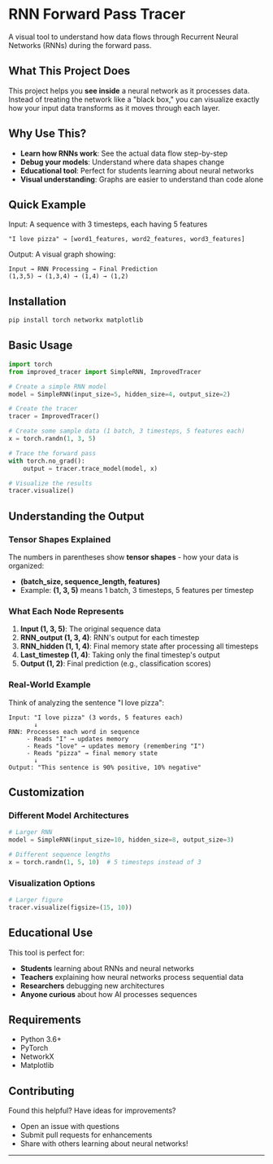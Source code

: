 # RNN Forward Pass Tracer

A visual tool to understand how data flows through Recurrent Neural Networks (RNNs) during the forward pass.

## What This Project Does

This project helps you **see inside** a neural network as it processes data. Instead of treating the network like a "black box," you can visualize exactly how your input data transforms as it moves through each layer.

## Why Use This?

- **Learn how RNNs work**: See the actual data flow step-by-step
- **Debug your models**: Understand where data shapes change
- **Educational tool**: Perfect for students learning about neural networks
- **Visual understanding**: Graphs are easier to understand than code alone

## Quick Example

Input: A sequence with 3 timesteps, each having 5 features
```
"I love pizza" → [word1_features, word2_features, word3_features]
```

Output: A visual graph showing:
```
Input → RNN Processing → Final Prediction
(1,3,5) → (1,3,4) → (1,4) → (1,2)
```

## Installation

```bash
pip install torch networkx matplotlib
```

## Basic Usage

```python
import torch
from improved_tracer import SimpleRNN, ImprovedTracer

# Create a simple RNN model
model = SimpleRNN(input_size=5, hidden_size=4, output_size=2)

# Create the tracer
tracer = ImprovedTracer()

# Create some sample data (1 batch, 3 timesteps, 5 features each)
x = torch.randn(1, 3, 5)

# Trace the forward pass
with torch.no_grad():
    output = tracer.trace_model(model, x)

# Visualize the results
tracer.visualize()
```

## Understanding the Output

### Tensor Shapes Explained

The numbers in parentheses show **tensor shapes** - how your data is organized:

- **(batch_size, sequence_length, features)**
- Example: **(1, 3, 5)** means 1 batch, 3 timesteps, 5 features per timestep

### What Each Node Represents

1. **Input (1, 3, 5)**: The original sequence data
2. **RNN_output (1, 3, 4)**: RNN's output for each timestep
3. **RNN_hidden (1, 1, 4)**: Final memory state after processing all timesteps
4. **Last_timestep (1, 4)**: Taking only the final timestep's output
5. **Output (1, 2)**: Final prediction (e.g., classification scores)

### Real-World Example

Think of analyzing the sentence "I love pizza":

```
Input: "I love pizza" (3 words, 5 features each)
       ↓
RNN: Processes each word in sequence
     - Reads "I" → updates memory
     - Reads "love" → updates memory (remembering "I")  
     - Reads "pizza" → final memory state
       ↓
Output: "This sentence is 90% positive, 10% negative"
```

## Customization

### Different Model Architectures

```python
# Larger RNN
model = SimpleRNN(input_size=10, hidden_size=8, output_size=3)

# Different sequence lengths
x = torch.randn(1, 5, 10)  # 5 timesteps instead of 3
```

### Visualization Options

```python
# Larger figure
tracer.visualize(figsize=(15, 10))
```

## Educational Use

This tool is perfect for:
- **Students** learning about RNNs and neural networks
- **Teachers** explaining how neural networks process sequential data
- **Researchers** debugging new architectures
- **Anyone curious** about how AI processes sequences

## Requirements

- Python 3.6+
- PyTorch
- NetworkX  
- Matplotlib

## Contributing

Found this helpful? Have ideas for improvements? 
- Open an issue with questions
- Submit pull requests for enhancements
- Share with others learning about neural networks!

---
